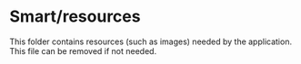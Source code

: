 # Smart/resources

This folder contains resources (such as images) needed by the application. This file can
be removed if not needed.
